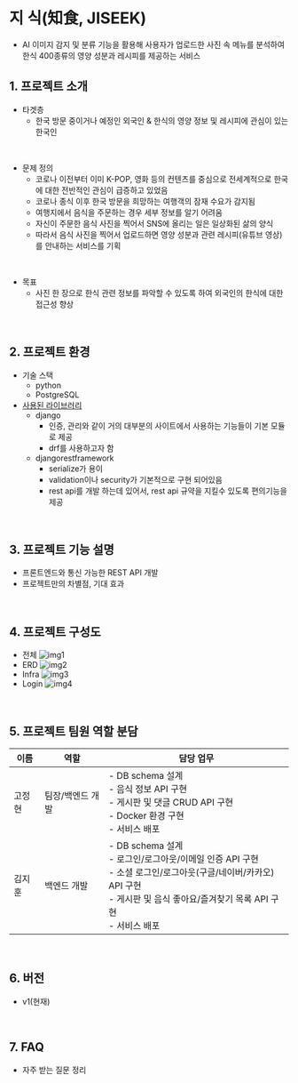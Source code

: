 # 지 식(知食, JISEEK)
- AI 이미지 감지 및 분류 기능을 활용해 사용자가 업로드한 사진 속 메뉴를 분석하여 한식 400종류의 영양 성분과 레시피를 제공하는 서비스

## 1. 프로젝트 소개


- 타겟층
    - 한국 방문 중이거나 예정인 외국인 & 한식의 영양 정보 및 레시피에 관심이 있는 한국인

<br />

- 문제 정의
    - 코로나 이전부터 이미 K-POP, 영화 등의 컨텐츠를 중심으로 전세계적으로 한국에 대한 전반적인 관심이 급증하고 있었음
    - 코로나 종식 이후 한국 방문을 희망하는 여행객의 잠재 수요가 감지됨
    - 여행지에서 음식을 주문하는 경우 세부 정보를 알기 어려움
    - 자신이 주문한 음식 사진을 찍어서 SNS에 올리는 일은 일상화된 삶의 양식
    - 따라서 음식 사진을 찍어서 업로드하면 영양 성분과 관련 레시피(유튜브 영상)를 안내하는 서비스를 기획

<br />

- 목표
  - 사진 한 장으로 한식 관련 정보를 파악할 수 있도록 하여 외국인의 한식에 대한 접근성 향상

<br />

## 2. 프로젝트 환경


  - 기술 스택
    - python
    - PostgreSQL
  - [사용된 라이브러리](./Pipfile)
    - django
      - 인증, 관리와 같이 거의 대부분의 사이트에서 사용하는 기능들이 기본 모듈로 제공
      - drf를 사용하고자 함
    - djangorestframework
      - serialize가 용이
      - validation이나 security가 기본적으로 구현 되어있음
      - rest api를 개발 하는데 있어서, rest api 규약을 지킬수 있도록 편의기능을 제공

<br />

## 3. 프로젝트 기능 설명

  - 프론트엔드와 통신 가능한 REST API 개발
  - 프로젝트만의 차별점, 기대 효과

<br />

## 4. 프로젝트 구성도
  - 전체
  ![img1](https://reviewkingwordcloud.s3.ap-northeast-2.amazonaws.com/media/docs/jiseek_BE_Workflow.003.jpeg)
  - ERD
  ![img2](https://reviewkingwordcloud.s3.ap-northeast-2.amazonaws.com/media/docs/jiseek_BE_Workflow.004.png)
  - Infra
  ![img3](https://reviewkingwordcloud.s3.ap-northeast-2.amazonaws.com/media/docs/jiseek_BE_Workflow.001.jpeg)
  - Login
  ![img4](https://reviewkingwordcloud.s3.ap-northeast-2.amazonaws.com/media/docs/jiseek_BE_Workflow.002.jpeg)

<br />

## 5. 프로젝트 팀원 역할 분담
  | 이름 | 역할 | 담당 업무 |
  | ------ | ------ | ------ |
  | 고정현 | 팀장/백엔드 개발 | - DB schema 설계<br />\- 음식 정보 API 구현 <br />\- 게시판 및 댓글 CRUD API 구현 <br />\- Docker 환경 구현 <br />\- 서비스 배포 |
  | 김지훈 | 백엔드 개발 | - DB schema 설계<br />- 로그인/로그아웃/이메일 인증 API 구현<br />- 소셜 로그인/로그아웃(구글/네이버/카카오) API 구현<br />- 게시판 및 음식 좋아요/즐겨찾기 목록 API 구현<br />- 서비스 배포 |

<br />

## 6. 버전
  - v1(현재)

<br />

## 7. FAQ
  - 자주 받는 질문 정리